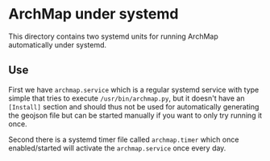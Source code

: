 ArchMap under systemd
=====================

This directory contains two systemd units for running ArchMap automatically under systemd.


Use
---

First we have `archmap.service` which is a regular systemd service with type simple that tries to execute `/usr/bin/archmap.py`, but it doesn't have an `[Install]` section and should thus not be used for automatically generating the geojson file but can be started manually if you want to only try running it once.

Second there is a systemd timer file called `archmap.timer` which once enabled/started will activate the `archmap.service` once every day.
